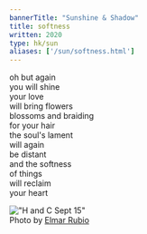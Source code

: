 ```yaml
---
bannerTitle: "Sunshine & Shadow" 
title: softness
written: 2020
type: hk/sun
aliases: ['/sun/softness.html']
---
```


oh but again  
you will shine  
your love  
will bring flowers  
blossoms and braiding  
for your hair  
the soul's lament  
will again  
be distant  
and the softness  
of things  
will reclaim  
your heart

!["H and C Sept 15"](/images/bucket/HandCSept15.jpg "H and C Sept 15")  
Photo by [Elmar Rubio](http://elmarrubiophotography.weebly.com/)
